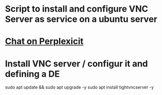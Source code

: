 # Script to install and configure VNC Server as service on a ubuntu server
# [Chat on Perplexicit](https://www.perplexity.ai/search/you-are-an-expert-in-linux-can-SXHP2Q_PQAeV.wcyJ78hrA)

# Install VNC server / configur it and defining a DE
sudo apt update && sudo apt upgrade -y
sudo apt install tightvncserver -y
